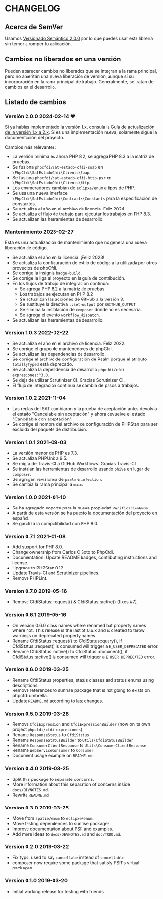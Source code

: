 # CHANGELOG

## Acerca de SemVer

Usamos [Versionado Semántico 2.0.0](SEMVER.md) por lo que puedes usar esta librería sin temor a romper tu aplicación.

## Cambios no liberados en una versión

Pueden aparecer cambios no liberados que se integran a la rama principal, pero no ameritan una nueva liberación de
versión, aunque sí su incorporación en la rama principal de trabajo. Generalmente, se tratan de cambios en el desarrollo.

## Listado de cambios

### Versión 2.0.0 2024-02-14 ♥

Si ya habías implementado la versión 1.x, consula la [Guía de actualización de la versión 1.x a 2.x](UPGRADE_v1_v2.md).
Si es una implementación nueva, solamente sigue la documentación del proyecto.

Cambios más relevantes:

- La versión mínima es ahora PHP 8.2, se agrega PHP 8.3 a la matriz de pruebas.
- Se fusiona `phpcfdi/sat-estado-cfdi-soap` en `\PhpCfdi\SatEstadoCfdi\Clients\Soap`.
- Se fusiona `phpcfdi/sat-estado-cfdi-http-psr` en `\PhpCfdi\SatEstadoCfdi\Clients\Http`.
- Los enumeradores cambian de `eclipxe/enum` a tipos de PHP.
- Se usa una nueva interface `\PhpCfdi\SatEstadoCfdi\Contracts\Constants` para la especificación de constantes.
- Se actualiza el año en el archivo de licencia. Feliz 2024.
- Se actualiza el flujo de trabajo para ejecutar los trabajos en PHP 8.3.
- Se actualizan las herramientas de desarrollo.

### Mantenimiento 2023-02-27

Esta es una actualización de mantenimiento que no genera una nueva liberación de código.

- Se actualiza el año en la licencia. ¡Feliz 2023!
- Se actualiza la configuración de estilo de código a la utilizada por otros proyectos de phpCfdi.
- Se corrige la insignia `badge-build`.
- Se corrige la liga al proyecto en la guía de contribución.
- En los flujos de trabajo de integración continua:
  - Se agrega PHP 8.2 a la matriz de pruebas
  - Los trabajos se ejecutan en PHP 8.2
  - Se actualizan las acciones de GitHub a la versión 3.
  - Se sustituye la directiva `::set-output` por `$GITHUB_OUTPUT`.
  - Se elimina la instalación de `composer` donde no es necesaria.
  - Se agrega el evento `workflow_dispatch`.
- Se actualizan las herramientas de desarrollo.

### Version 1.0.3 2022-02-22

- Se actualiza el año en el archivo de licencia. Feliz 2022.
- Se corrige el grupo de mantenedores de phpCfdi.
- Se actualizan las dependencias de desarrollo.
- Se corrige el archivo de configuración de Psalm porque el atributo `totallyTyped` está deprecado.
- Se actualiza la dependencia de desarrollo `phpcfdi/cfdi-expresiones:^3.0`.
- Se deja de utilizar Scrutinizer CI. Gracias Scrutinizer CI.
- El flujo de integración continua se cambia de pasos a trabajos.

### Version 1.0.2 2021-11-04

- Las reglas del SAT cambiaron y la prueba de aceptación antes devolvía el estado "Cancelable sin aceptación"
  y ahora devuelve el estado "Cancelable con aceptación".
- Se corrige el nombre del archivo de configuración de PHPStan para ser excluido del paquete de distribución.

### Version 1.0.1 2021-09-03

- La versión menor de PHP es 7.3.
- Se actualiza PHPUnit a 9.5.
- Se migra de Travis-CI a GitHub Workflows. Gracias Travis-CI.
- Se instalan las herramientas de desarrollo usando `phive` en lugar de `composer`.
- Se agregan revisiones de `psalm` e `infection`.
- Se cambia la rama principal a `main`.

### Version 1.0.0 2021-01-10

- Se ha agregado soporte para la nueva propiedad `VerificacionEFOS`.
- A partir de esta versión se ha puesto la documentación del proyecto en español.
- Se garatiza la compatibilidad con PHP 8.0.

### Version 0.7.1 2021-01-08

- Add support for PHP 8.0.
- Change ownership from Carlos C Soto to PhpCfdi.
- Documentation: Update README badges, contributing instructions and license.
- Upgrade to PHPStan 0.12.
- Update Travis-CI and Scrutinizer pipelines.
- Remove PHPLint.

### Version 0.7.0 2019-05-16

- Remove CfdiStatus::request() & CfdiStatus::active() (fixes #7).

### Version 0.6.1 2019-05-16

- On version 0.6.0 class names where renamed but property names where not.
  This release is the last of 0.6.x and is created to throw warnings on deprecated property names.
- Rename CfdiStatus::request() to CfdiStatus::query(),
  if CfdiStatus::request() is consumed will trigger a `E_USER_DEPRECATED` error.
- Rename CfdiStatus::active() to CfdiStatus::document(),
  if CfdiStatus::active() is consumed will trigger a `E_USER_DEPRECATED` error.
  
### Version 0.6.0 2019-03-25

- Rename CfdiStatus properties, status classes and status enums using descriptions.
- Remove references to sunrise package that is not going to exists on phpcfdi umbrella.
- Update `README.md` according to last changes.

### Version 0.5.0 2019-03-28

- Remove `CfdiExpression` and `CfdiExpressionBuilder` (now on its own project `phpcfdi/cfdi-expresiones`)
- Rename `ResponseStatus` to `CfdiStatus`
- Rename `ResponseStatusBuilder` to `Utils\CfdiStatusBuilder`
- Rename `ConsumerClientResponse` to `Utils\ConsumerClientResponse`
- Rename `WebServiceConsumer` to `Consumer`
- Document usage example on `README.md`.

### Version 0.4.0 2019-03-25

- Split this package to separate concerns.
- More information about this separation of concerns inside `docs/DEVNOTES.md`.
- Rewrite `README.md`

### Version 0.3.0 2019-03-25

- Move from `spatie/enum` to `eclipxe/enum`.
- Move testing dependences to sunrise packages.
- Improve documentation about PSR and examples.
- Add more ideas to `docs/DEVNOTES.md` and `doc/TODO.md`.

### Version 0.2.0 2019-03-22

- Fix typo, used to say `cancellabe` instead of `cancellable`
- composer now require some package that satisfy PSR's virtual packages

### Version 0.1.0 2019-03-20

- Initial working release for testing with friends
